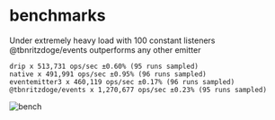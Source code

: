 # benchmarks

Under extremely heavy load with 100 constant listeners @tbnritzdoge/events outperforms any other emitter

```
drip x 513,731 ops/sec ±0.60% (95 runs sampled)
native x 491,991 ops/sec ±0.95% (96 runs sampled)
eventemitter3 x 460,119 ops/sec ±0.17% (96 runs sampled)
@tbnritzdoge/events x 1,270,677 ops/sec ±0.23% (95 runs sampled)
```

![bench](https://edge.doge.bio/bar/eyJ0aXRsZSI6Im9wcy9zIGhpZ2hlciBpcyBiZXR0ZXIiLCJsZWdlbmQiOlt7Im5hbWUiOiJkcmlwIiwiY29sb3IiOi0xMjY4NDA4MzIxfSx7Im5hbWUiOiJAdGJucml0emRvZ2UvZXZlbnRzIiwiY29sb3IiOi0xMDczMDc0MTc3fSx7Im5hbWUiOiJuYXRpdmUiLCJjb2xvciI6LTc5MTgwODF9LHsibmFtZSI6ImV2ZW50ZW1pdHRlcjMiLCJjb2xvciI6MTE2MjExMTl9XSwicG9pbnRzIjpbeyJuYW1lIjogImV2ZW50cyIsICJzY29yZXMiOls1MTM3MzEsMTI3MDY3Nyw0OTE5OTEsNDYwMTE5XX1dfQ==.png)